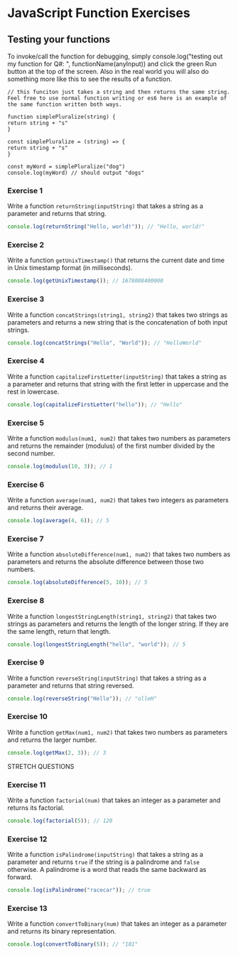 # JavaScript Function Exercises


## Testing  your functions
To invoke/call the function for debugging, simply console.log("testing out my function for Q#: ", functionName(anyInput)) and click the green Run button at the top of the screen.
Also in the real world you will also do something more like this to see the results of a function.
```
// this funciton just takes a string and then returns the same string. Feel free to use normal function writing or es6 here is an example of the same function written both ways. 

function simplePluralize(string) {
return string + "s"
}

const simplePluralize = (string) => {
return string + "s"
}

const myWord = simplePluralize("dog")
console.log(myWord) // should output "dogs"

```


### Exercise 1
Write a function `returnString(inputString)` that takes a string as a parameter and returns that string. 

```javascript
console.log(returnString("Hello, world!")); // "Hello, world!"
```

### Exercise 2
Write a function `getUnixTimestamp()` that returns the current date and time in Unix timestamp format (in milliseconds).
```javascript
console.log(getUnixTimestamp()); // 1678008400000
```

### Exercise 3
Write a function `concatStrings(string1, string2)` that takes two strings as parameters and returns a new string that is the concatenation of both input strings.
```javascript
console.log(concatStrings("Hello", "World")); // "HelloWorld"

```

### Exercise 4
Write a function `capitalizeFirstLetter(inputString)` that takes a string as a parameter and returns that string with the first letter in uppercase and the rest in lowercase.
```javascript
console.log(capitalizeFirstLetter("hello")); // "Hello"
```
### Exercise 5
Write a function `modulus(num1, num2)` that takes two numbers as parameters and returns the remainder (modulus) of the first number divided by the second number. 
```javascript
console.log(modulus(10, 3)); // 1

```
### Exercise 6
Write a function `average(num1, num2)` that takes two integers as parameters and returns their average. 
```javascript
console.log(average(4, 6)); // 5
```
### Exercise 7
Write a function `absoluteDifference(num1, num2)` that takes two numbers as parameters and returns the absolute difference between those two numbers. 
```javascript
console.log(absoluteDifference(5, 10)); // 5
```
### Exercise 8
Write a function `longestStringLength(string1, string2)` that takes two strings as parameters and returns the length of the longer string. If they are the same length, return that length.
```javascript
console.log(longestStringLength("hello", "world")); // 5
```
### Exercise 9
Write a function `reverseString(inputString)` that takes a string as a parameter and returns that string reversed.
```javascript
console.log(reverseString("Hello")); // "olleH"
```
### Exercise 10
Write a function `getMax(num1, num2)` that takes two numbers as parameters and returns the larger number.
```javascript
console.log(getMax(2, 3)); // 3
```
STRETCH QUESTIONS

### Exercise 11
Write a function `factorial(num)` that takes an integer as a parameter and returns its factorial.
```javascript
console.log(factorial(5)); // 120
```
### Exercise 12
Write a function `isPalindrome(inputString)` that takes a string as a parameter and returns `true` if the string is a palindrome and `false` otherwise. A palindrome is a word that reads the same backward as forward.
```javascript
console.log(isPalindrome("racecar")); // true
```
### Exercise 13
Write a function `convertToBinary(num)` that takes an integer as a parameter and returns its binary representation.
```javascript
console.log(convertToBinary(5)); // "101"
```
